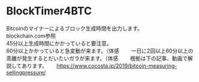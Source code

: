 # BlockTimer4BTC

Bitcoinのマイナーによるブロック生成時間を出力します。  
blockchain.com参照  
45分以上生成時間にかかっていると要注意。  
60分以上かかっていると急変動が来ます。（体感　　
一日に2回以上60分以上の乖離が発生するとだいたいガラが来ます。（体感　　
根拠は下の記事、動画で解説してあります。　　
https://www.cocosta.jp/2019/bitcoin-measuring-sellingpressure/
